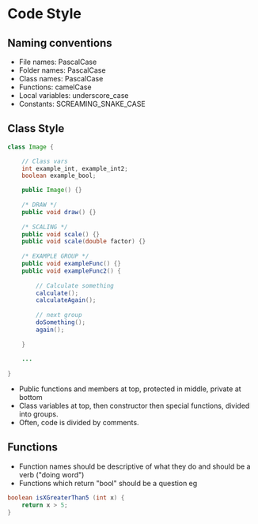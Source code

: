 # Code Style

## Naming conventions

* File names: PascalCase
* Folder names: PascalCase
* Class names: PascalCase
* Functions: camelCase
* Local variables: underscore_case
* Constants: SCREAMING_SNAKE_CASE

## Class Style

```Java
class Image {

    // Class vars
    int example_int, example_int2;
    boolean example_bool;

    public Image() {}
    
    /* DRAW */
    public void draw() {}
    
    /* SCALING */
    public void scale() {}
    public void scale(double factor) {}
    
    /* EXAMPLE GROUP */
    public void exampleFunc() {}
    public void exampleFunc2() {
        
        // Calculate something
        calculate();
        calculateAgain();
        
        // next group
        doSomething();
        again();
        
    }
    
    ...
    
}
```

* Public functions and members at top, protected in middle, private at bottom
* Class variables at top, then constructor then special functions, divided into groups.
* Often, code is divided by comments.

## Functions

* Function names should be descriptive of what they do and should be a verb ("doing word")
* Functions which return "bool" should be a question eg 

```Java
boolean isXGreaterThan5 (int x) {
    return x > 5;
}
```
